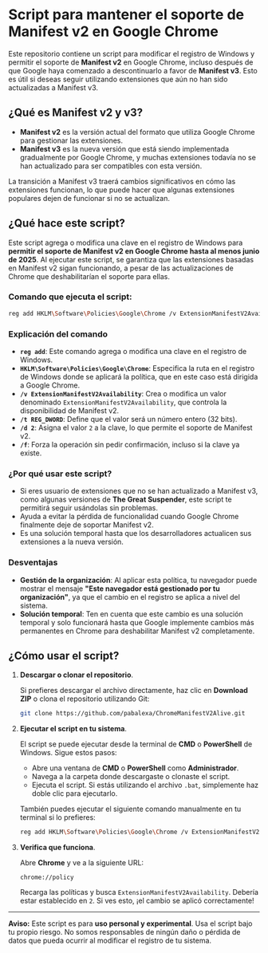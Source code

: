 # Script para mantener el soporte de Manifest v2 en Google Chrome

Este repositorio contiene un script para modificar el registro de Windows y permitir el soporte de **Manifest v2** en Google Chrome, incluso después de que Google haya comenzado a descontinuarlo a favor de **Manifest v3**. Esto es útil si deseas seguir utilizando extensiones que aún no han sido actualizadas a Manifest v3.

## ¿Qué es Manifest v2 y v3?

- **Manifest v2** es la versión actual del formato que utiliza Google Chrome para gestionar las extensiones.
- **Manifest v3** es la nueva versión que está siendo implementada gradualmente por Google Chrome, y muchas extensiones todavía no se han actualizado para ser compatibles con esta versión.

La transición a Manifest v3 traerá cambios significativos en cómo las extensiones funcionan, lo que puede hacer que algunas extensiones populares dejen de funcionar si no se actualizan.

## ¿Qué hace este script?

Este script agrega o modifica una clave en el registro de Windows para **permitir el soporte de Manifest v2 en Google Chrome hasta al menos junio de 2025**. Al ejecutar este script, se garantiza que las extensiones basadas en Manifest v2 sigan funcionando, a pesar de las actualizaciones de Chrome que deshabilitarían el soporte para ellas.

### Comando que ejecuta el script:

```bash
reg add HKLM\Software\Policies\Google\Chrome /v ExtensionManifestV2Availability /t REG_DWORD /d 2 /f
```

### Explicación del comando

- **`reg add`**: Este comando agrega o modifica una clave en el registro de Windows.
- **`HKLM\Software\Policies\Google\Chrome`**: Especifica la ruta en el registro de Windows donde se aplicará la política, que en este caso está dirigida a Google Chrome.
- **`/v ExtensionManifestV2Availability`**: Crea o modifica un valor denominado `ExtensionManifestV2Availability`, que controla la disponibilidad de Manifest v2.
- **`/t REG_DWORD`**: Define que el valor será un número entero (32 bits).
- **`/d 2`**: Asigna el valor `2` a la clave, lo que permite el soporte de Manifest v2.
- **`/f`**: Forza la operación sin pedir confirmación, incluso si la clave ya existe.

### ¿Por qué usar este script?

- Si eres usuario de extensiones que no se han actualizado a Manifest v3, como algunas versiones de **The Great Suspender**, este script te permitirá seguir usándolas sin problemas.
- Ayuda a evitar la pérdida de funcionalidad cuando Google Chrome finalmente deje de soportar Manifest v2.
- Es una solución temporal hasta que los desarrolladores actualicen sus extensiones a la nueva versión.

### Desventajas

- **Gestión de la organización**: Al aplicar esta política, tu navegador puede mostrar el mensaje **"Este navegador está gestionado por tu organización"**, ya que el cambio en el registro se aplica a nivel del sistema.
- **Solución temporal**: Ten en cuenta que este cambio es una solución temporal y solo funcionará hasta que Google implemente cambios más permanentes en Chrome para deshabilitar Manifest v2 completamente.

## ¿Cómo usar el script?

1. **Descargar o clonar el repositorio**.

   Si prefieres descargar el archivo directamente, haz clic en **Download ZIP** o clona el repositorio utilizando Git:

   ```bash
   git clone https://github.com/pabalexa/ChromeManifestV2Alive.git
   ```

2. **Ejecutar el script en tu sistema**.

   El script se puede ejecutar desde la terminal de **CMD** o **PowerShell** de Windows. Sigue estos pasos:

   - Abre una ventana de **CMD** o **PowerShell** como **Administrador**.
   - Navega a la carpeta donde descargaste o clonaste el script.
   - Ejecuta el script. Si estás utilizando el archivo `.bat`, simplemente haz doble clic para ejecutarlo.

   También puedes ejecutar el siguiente comando manualmente en tu terminal si lo prefieres:

   ```bash
   reg add HKLM\Software\Policies\Google\Chrome /v ExtensionManifestV2Availability /t REG_DWORD /d 2 /f
   ```

3. **Verifica que funciona**.

   Abre **Chrome** y ve a la siguiente URL:

   ```
   chrome://policy
   ```

   Recarga las políticas y busca `ExtensionManifestV2Availability`. Debería estar establecido en `2`. Si ves esto, ¡el cambio se aplicó correctamente!

---

**Aviso:** Este script es para **uso personal y experimental**. Usa el script bajo tu propio riesgo. No somos responsables de ningún daño o pérdida de datos que pueda ocurrir al modificar el registro de tu sistema.
